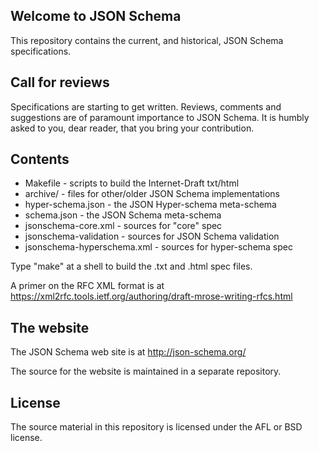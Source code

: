 ## Welcome to JSON Schema

This repository contains the current, and historical, JSON Schema
specifications.


## Call for reviews

Specifications are starting to get written. Reviews, comments and suggestions
are of paramount importance to JSON Schema. It is humbly asked to you, dear
reader, that you bring your contribution.


## Contents

* Makefile - scripts to build the Internet-Draft txt/html
* archive/ - files for other/older JSON Schema implementations
* hyper-schema.json - the JSON Hyper-schema meta-schema
* schema.json - the JSON Schema meta-schema
* jsonschema-core.xml - sources for "core" spec
* jsonschema-validation - sources for JSON Schema validation
* jsonschema-hyperschema.xml - sources for hyper-schema spec

Type "make" at a shell to build the .txt and .html spec files.

A primer on the RFC XML format is at <https://xml2rfc.tools.ietf.org/authoring/draft-mrose-writing-rfcs.html>


## The website

The JSON Schema web site is at http://json-schema.org/

The source for the website is maintained in a separate repository.


## License

The source material in this repository is licensed under the AFL or BSD license.
